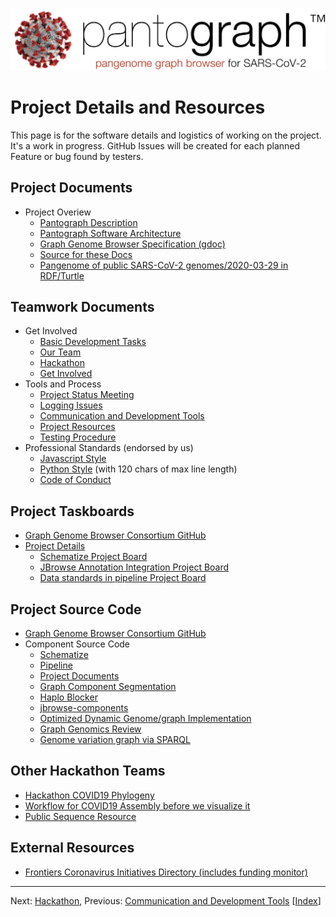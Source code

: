 ![](img/pantograph.png)

# Project Details and Resources

This page is for the software details and logistics of working on the project. It's a work in progress. GitHub Issues will be created for each planned Feature or bug found by testers.


## Project Documents

* Project Overiew
    * [Pantograph Description](pantograph)
    * [Pantograph Software Architecture](architecture)
    * [Graph Genome Browser Specification (gdoc)](https://docs.google.com/document/d/1NEYkRS6Ux1w_v0Soe74FeOAMOxGHOzDun00LdjMi-74)
    * [Source for these Docs](https://github.com/graph-genome/graph-genome.github.io)
    * [Pangenome of public SARS-CoV-2 genomes/2020-03-29 in RDF/Turtle](https://graph-genome.github.io/SARS2-CoV2-genbank/20200329)
   
   
## Teamwork Documents

* Get Involved
    * [Basic Development Tasks](basictasks)
    * [Our Team](https://docs.google.com/document/d/19SHq1P6aWBLKxJbMytW-qZEabWLtYVhoBU09C0uZlV8/edit?usp=sharing)
    * [Hackathon](hackathon)
    * [Get Involved](getinvolved)
* Tools and Process
    * [Project Status Meeting](statusmeeting)
    * [Logging Issues](issues)
    * [Communication and Development Tools](tools)
    * [Project Resources](project)
    * [Testing Procedure](testing)
* Professional Standards (endorsed by us)
    * [Javascript Style](https://google.github.io/styleguide/jsguide)
    * [Python Style](https://www.python.org/dev/peps/pep-0008) (with 120 chars of max line length)
    * [Code of Conduct](https://opensource.google/docs/releasing/template/CODE_OF_CONDUCT)
    
    
## Project Taskboards

* [Graph Genome Browser Consortium GitHub](https://github.com/graph-genome)
* [Project Details](https://github.com/orgs/graph-genome/projects)
    * [Schematize Project Board](https://github.com/orgs/graph-genome/projects/3)
    * [JBrowse Annotation Integration Project Board](https://github.com/orgs/graph-genome/projects/2)
    * [Data standards in pipeline Project Board](https://github.com/orgs/graph-genome/projects/1)


## Project Source Code

* [Graph Genome Browser Consortium GitHub](https://github.com/graph-genome)
* Component Source Code
    * [Schematize](https://github.com/graph-genome/Schematize)
    * [Pipeline](https://github.com/graph-genome/pipeline)
    * [Project Documents](https://github.com/graph-genome/graph-genome.github.io)
    * [Graph Component Segmentation](https://github.com/graph-genome/component_segmentation)
    * [Haplo Blocker](https://github.com/graph-genome/HaploBlocker)
    * [jbrowse-components](https://github.com/graph-genome/jbrowse-components)
    * [Optimized Dynamic Genome/graph Implementation](https://github.com/graph-genome/odgi)
    * [Graph Genomics Review](https://github.com/graph-genome/graph-genomics-review)
    * [Genome variation graph via SPARQL](https://github.com/graph-genome/spodgi)

## Other Hackathon Teams
* [Hackathon COVID19 Phylogeny](https://github.com/naturalis/covid19-phylogeny)
* [Workflow for COVID19 Assembly before we visualize it](https://github.com/cbg-ethz/V-pipe)
* [Public Sequence Resource](https://github.com/arvados/bh20-seq-resource)

## External Resources
* [Frontiers Coronavirus Initiatives Directory (includes funding monitor)](https://coronavirus.frontiersin.org/)

---
Next: [Hackathon](https://graph-genome.github.io/hackathon.html), Previous: [Communication and Development Tools](https://graph-genome.github.io/tools.html) \[[Index](https://graph-genome.github.io/pantograph.html#documentation-index)\]
